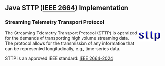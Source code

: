 ## Java STTP ([IEEE 2664](https://standards.ieee.org/project/2664.html)) Implementation
### Streaming Telemetry Transport Protocol

<img align="right" src="https://raw.githubusercontent.com/sttp/dotnetapi/main/docs/img/sttp.png">

The Streaming Telemetry Transport Protocol (STTP) is optimized for the demands of transporting high volume streaming data. The protocol allows for the transmission of any information that can be represented longitudinally, e.g., time-series data.

STTP is an approved IEEE standard: [IEEE 2664-2024](https://standards.ieee.org/ieee/2664/7397/)


